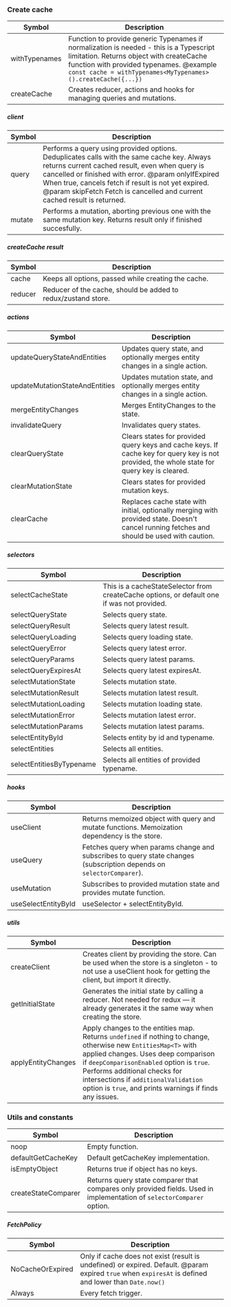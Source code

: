 ### Create cache

| Symbol | Description |
|--------|---------------|
| withTypenames | Function to provide generic Typenames if normalization is needed - this is a Typescript limitation.  Returns object with createCache function with provided typenames.  @example  `const cache = withTypenames<MyTypenames>().createCache({...})` |
| createCache | Creates reducer, actions and hooks for managing queries and mutations. |

##### client

| Symbol | Description |
|--------|---------------|
| query | Performs a query using provided options. Deduplicates calls with the same cache key. Always returns current cached result, even when query is cancelled or finished with error.  @param onlyIfExpired When true, cancels fetch if result is not yet expired.  @param skipFetch Fetch is cancelled and current cached result is returned. |
| mutate | Performs a mutation, aborting previous one with the same mutation key. Returns result only if finished succesfully. |

##### createCache result

| Symbol | Description |
|--------|---------------|
| cache | Keeps all options, passed while creating the cache. |
| reducer | Reducer of the cache, should be added to redux/zustand store. |

##### actions

| Symbol | Description |
|--------|---------------|
| updateQueryStateAndEntities | Updates query state, and optionally merges entity changes in a single action. |
| updateMutationStateAndEntities | Updates mutation state, and optionally merges entity changes in a single action. |
| mergeEntityChanges | Merges EntityChanges to the state. |
| invalidateQuery | Invalidates query states. |
| clearQueryState | Clears states for provided query keys and cache keys.  If cache key for query key is not provided, the whole state for query key is cleared. |
| clearMutationState | Clears states for provided mutation keys. |
| clearCache | Replaces cache state with initial, optionally merging with provided state. Doesn't cancel running fetches and should be used with caution. |

##### selectors

| Symbol | Description |
|--------|---------------|
| selectCacheState | This is a cacheStateSelector from createCache options, or default one if was not provided. |
| selectQueryState | Selects query state. |
| selectQueryResult | Selects query latest result. |
| selectQueryLoading | Selects query loading state. |
| selectQueryError | Selects query latest error. |
| selectQueryParams | Selects query latest params. |
| selectQueryExpiresAt | Selects query latest expiresAt. |
| selectMutationState | Selects mutation state. |
| selectMutationResult | Selects mutation latest result. |
| selectMutationLoading | Selects mutation loading state. |
| selectMutationError | Selects mutation latest error. |
| selectMutationParams | Selects mutation latest params. |
| selectEntityById | Selects entity by id and typename. |
| selectEntities | Selects all entities. |
| selectEntitiesByTypename | Selects all entities of provided typename. |

##### hooks

| Symbol | Description |
|--------|---------------|
| useClient | Returns memoized object with query and mutate functions. Memoization dependency is the store. |
| useQuery | Fetches query when params change and subscribes to query state changes (subscription depends on `selectorComparer`). |
| useMutation | Subscribes to provided mutation state and provides mutate function. |
| useSelectEntityById | useSelector + selectEntityById. |

##### utils

| Symbol | Description |
|--------|---------------|
| createClient | Creates client by providing the store. Can be used when the store is a singleton - to not use a useClient hook for getting the client, but import it directly. |
| getInitialState | Generates the initial state by calling a reducer. Not needed for redux — it already generates it the same way when creating the store. |
| applyEntityChanges | Apply changes to the entities map.  Returns `undefined` if nothing to change, otherwise new `EntitiesMap<T>` with applied changes.  Uses deep comparison if `deepComparisonEnabled` option is `true`.  Performs additional checks for intersections if `additionalValidation` option is `true`, and prints warnings if finds any issues. |


### Utils and constants

| Symbol | Description |
|--------|---------------|
| noop | Empty function. |
| defaultGetCacheKey | Default getCacheKey implementation. |
| isEmptyObject | Returns true if object has no keys. |
| createStateComparer | Returns query state comparer that compares only provided fields. Used in implementation of `selectorComparer` option. |

##### FetchPolicy

| Symbol | Description |
|--------|---------------|
| NoCacheOrExpired | Only if cache does not exist (result is undefined) or expired. Default.  @param expired `true` when `expiresAt` is defined and lower than `Date.now()` |
| Always | Every fetch trigger. |

